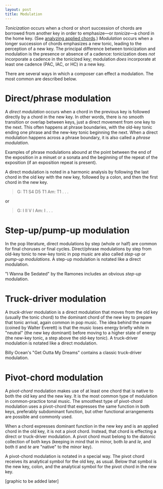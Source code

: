 ```yaml
---
layout: post
title: Modulation
---
```




*Tonicization* occurs when a chord or short succession of chords are borrowed from another key in order to emphasize—or *tonicize*—a chord in the home key. (See [analyzing applied chords][Applied].) *Modulation* occurs when a longer succession of chords emphasizes a new tonic, leading to the perception of a new key. The principal difference between tonicization and modulation is the presence or absence of a cadence: tonicization does *not* incorporate a cadence in the tonicized key; modulation *does* incorporate at least one cadence (PAC, IAC, or HC) in a new key.

There are several ways in which a composer can effect a modulation. The most common are described below.

# Direct/phrase modulation #

A *direct modulation* occurs when a chord in the previous key is followed directly by a chord in the new key. In other words, there is no smooth transition or overlap between keys, just a direct movement from one key to the next. This often happens at phrase boundaries, with the old-key tonic ending one phrase and the new-key tonic beginning the next. When a direct modulation happens across a phrase boundary, it is also called a *phrase modulation*.

Examples of phrase modulations abound at the point between the end of the exposition in a minuet or a sonata and the beginning of the repeat of the exposition (if an exposition repeat is present). 

A direct modulation is noted in a harmonic analysis by following the last chord in the old key with the new key, followed by a colon, and then the first chord in the new key.

> G: T1 S4 D5 T1 Am: T1 . . .

or

> G: I II V I Am: I . . .

# Step-up/pump-up modulation #

In the pop literature, direct modulations by step (whole or half) are common for final choruses or final cycles. Direct/phrase modulations by step from old-key tonic to new-key tonic in pop music are also called *step-up* or *pump-up modulations*. A step-up modulation is notated like a direct modulation.

"I Wanna Be Sedated" by the Ramones includes an obvious *step-up* modulation.

# Truck-driver modulation #

A *truck-driver* modulation is a direct modulation that moves from the old key (usually the tonic chord) to the dominant chord of the new key to prepare that tonic arrival, again common in pop music. The idea behind the name (coined by Walter Everett) is that the music loses energy briefly while in "neutral" (the new key dominant) before moving to a higher state of energy (the new-key tonic, a step above the old-key tonic). A truck-driver modulation is notated like a direct modulation.

Billy Ocean's "Get Outta My Dreams" contains a classic truck-driver modulation.

# Pivot-chord modulation #

A *pivot-chord* modulation makes use of at least one chord that is native to both the old key and the new key. It is the most common type of modulation in common-practice tonal music. The smoothest type of pivot-chord modulation uses a pivot-chord that expresses the same function in both keys, preferably subdominant function, but other functional arrangements are possible and commonly used.

When a chord expresses dominant function in the new key and is an applied chord in the old key, it is not a pivot chord. Instead, that chord is effecting a direct or truck-driver modulation. A pivot chord must belong to the diatonic collection of both keys (keeping in mind that in minor, both *la* and *le*, and both *ti* and *te* are "native" to the minor key).

A pivot-chord modulation is notated in a special way. The pivot chord receives its analytical symbol for the old key, as usual. Below that symbol is the new key, colon, and the analytical symbol for the pivot chord in the new key.

[graphic to be added later]


[Applied]: http://csutheory.shaffermusic.com/resources/analysis/harmony/analyzing-applied-chords/